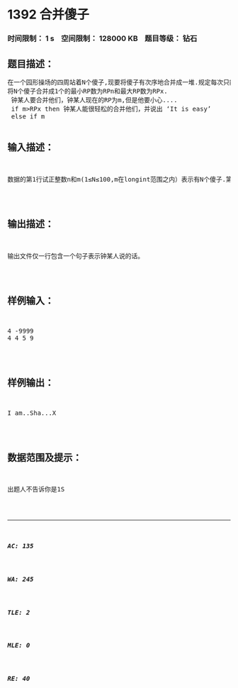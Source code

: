 # 1392 合并傻子   
### 时间限制： 1 s&nbsp;&nbsp;&nbsp;&nbsp;空间限制： 128000 KB&nbsp;&nbsp;&nbsp;&nbsp;题目等级： 钻石  
## 题目描述：  

<pre>
在一个园形操场的四周站着N个傻子,现要将傻子有次序地合并成一堆.规定每次只能选相邻的2个傻子合并成新的一个傻子，并将新的一个傻子的RP数，记为该次合并的RP数。  
将N个傻子合并成1个的最小RP数为RPn和最大RP数为RPx.  
 钟某人要合并他们，钟某人现在的RP为m,但是他要小心....  
 if m>RPx then 钟某人能很轻松的合并他们，并说出 ‘It is easy’  
 else if m<RPn 钟某人很担心，因为他必然由此变成一个沙茶，这时他要说：‘I am..Sha...X’（以便提升RP）  
 else 钟某人仍然担心自己可能成为一个沙茶，所以他要金蝉脱壳说：‘I will go to play WarIII’
</pre>
  
  
## 输入描述：  

<pre>
数据的第1行试正整数n和m(1≤N≤100,m在longint范围之内）表示有N个傻子.第2行有N个数,分别表示合并每个傻子的所掉的RP数
</pre>
  
  
## 输出描述：  

<pre>
输出文件仅一行包含一个句子表示钟某人说的话。
</pre>
  
  
## 样例输入：  

<pre>
4 -9999  
4 4 5 9
</pre>
  
  
## 样例输出：  

<pre>
I am..Sha...X
</pre>
  
  
## 数据范围及提示：  

<pre>
出题人不告诉你是1S
</pre>
  
  
***  

##### AC: 135  
##### WA: 245  
##### TLE: 2  
##### MLE: 0  
##### RE: 40  
